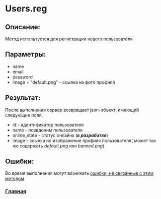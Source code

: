# Users.reg

## Описание:
Метод используется для регистрации нового пользователя 

## Параметры:
* name
* email
* password
* image = "default.png" - ссылка на фото профиля

## Результат:
После выполнения сервер возвращает json-объект, имеющий следующие поля:
* id - идентификатор пользователя
* name - псевдоним пользователя
* online_state - статус онлайна (*__в разработке__*)
* image - ссылка но изображение профиля пользователя( может так же содержать *default.png* или *banned.png*)

## Ошибки:
Во время выполнения могут возникать [ошибки, не связанные с этим методом](../errors.md, "Список ошибок")

### [Главная](../docs.md "Главная страница документации")